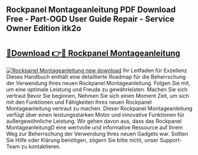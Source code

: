 ## Rockpanel Montageanleitung PDF Download Free - Part-OGD User Guide Repair - Service Owner Edition itk2o

# <h2><a href="http://df74ke.blite.top/?on=Rockpanel+Montageanleitung">🔗Download 👉🔴 Rockpanel Montageanleitung</a></h2>

[![Rockpanel Montageanleitung new download](https://i.imgur.com/lujVjoI.png)](http://df74ke.blite.top/?on=Rockpanel+Montageanleitung)
Ihr Leitfaden für Exzellenz Dieses Handbuch enthält eine detaillierte Roadmap für die Beherrschung der Verwendung Ihres neuen Rockpanel Montageanleitung. Folgen Sie mit, um eine optimale Leistung und Freude zu gewährleisten. Machen Sie sich vertraut Bevor Sie beginnen, Nehmen Sie sich einen Moment Zeit, um sich mit den Funktionen und Fähigkeiten Ihres neuen Rockpanel Montageanleitung vertraut zu machen. Dieser Rockpanel Montageanleitung verfügt über einen leistungsstarken Motor und innovative Funktionen für außergewöhnliche Leistung. Wir gehen davon aus, dass das Rockpanel MontageanleitungD eine wertvolle und informative Ressource auf Ihrem Weg zur Beherrschung der Verwendung Ihres neuen Gadgets war. Sollten Sie Hilfe oder Klärung benötigen, zögern Sie bitte nicht, unser Support-Team zu kontaktieren.
